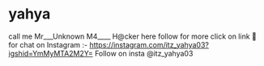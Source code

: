 # yahya
call me Mr___Unknown
M4____ H@cker here follow for more 
click on link 🔗 for chat on Instagram :- https://instagram.com/itz_yahya03?igshid=YmMyMTA2M2Y=
 Follow on insta @itz_yahya03
